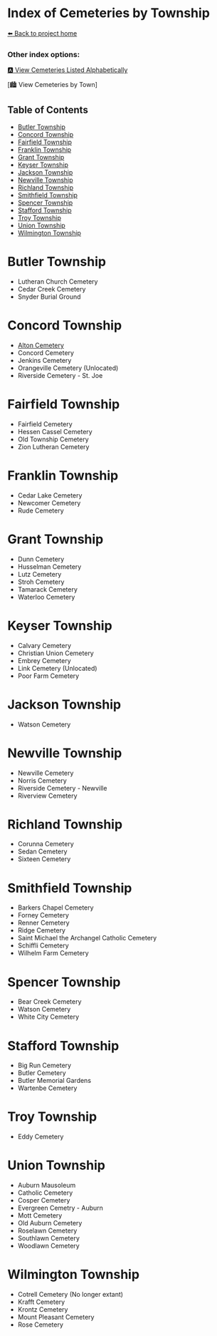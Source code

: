 # Index of Cemeteries by Township

[:arrow_left: Back to project home](https://github.com/FyoAtEPL/DeKalbCemeteries "Back to project home")

### Other index options:
[:a: View Cemeteries Listed Alphabetically](https://github.com/FyoAtEPL/DeKalbCemeteries/blob/main/cemeteriesAlphabetical.md "View Cemeteries Listed Alphabetcially")

[:cityscape: View Cemeteries by Town]

## Table of Contents
- [Butler Township](#butler-township)
- [Concord Township](#concord-township)
- [Fairfield Township](#fairfield-township)
- [Franklin Township](#franklin-township)
- [Grant Township](#franklin-township)
- [Keyser Township](#keyser-township)
- [Jackson Township](#jackson-township)
- [Newville Township](#newville-township)
- [Richland Township](#richland-township)
- [Smithfield Township](#smithfield-township)
- [Spencer Township](#spencer-township)
- [Stafford Township](#stafford-township)
- [Troy Township](#troy-township)
- [Union Township](#union-township)
- [Wilmington Township](#wilmington-township)

# Butler Township
- Lutheran Church Cemetery
- Cedar Creek Cemetery
- Snyder Burial Ground

# Concord Township
- [Alton Cemetery](https://github.com/FyoAtEPL/DeKalbCemeteries/blob/main/cemeteryFiles/Alton.md "Alton Cemetery")
- Concord Cemetery
- Jenkins Cemetery
- Orangeville Cemetery (Unlocated)
- Riverside Cemetery - St. Joe

# Fairfield Township
- Fairfield Cemetery
- Hessen Cassel Cemetery
- Old Township Cemetery
- Zion Lutheran Cemetery

# Franklin Township
- Cedar Lake Cemetery
- Newcomer Cemetery
- Rude Cemetery

# Grant Township
- Dunn Cemetery
- Husselman Cemetery
- Lutz Cemetery
- Stroh Cemetery
- Tamarack Cemetery
- Waterloo Cemetery

# Keyser Township
- Calvary Cemetery
- Christian Union Cemetery
- Embrey Cemetery
- Link Cemetery (Unlocated)
- Poor Farm Cemetery

# Jackson Township
- Watson Cemetery

# Newville Township
- Newville Cemetery
- Norris Cemetery
- Riverside Cemetery - Newville
- Riverview Cemetery

# Richland Township
- Corunna Cemetery
- Sedan Cemetery
- Sixteen Cemetery

# Smithfield Township
- Barkers Chapel Cemetery
- Forney Cemetery
- Renner Cemetery
- Ridge Cemetery
- Saint Michael the Archangel Catholic Cemetery
- Schiffli Cemetery
- Wilhelm Farm Cemetery

# Spencer Township
- Bear Creek Cemetery
- Watson Cemetery
- White City Cemetery

# Stafford Township
- Big Run Cemetery
- Butler Cemetery
- Butler Memorial Gardens
- Wartenbe Cemetery

# Troy Township
- Eddy Cemetery

# Union Township
- Auburn Mausoleum
- Catholic Cemetery
- Cosper Cemetery
- Evergreen Cemetry - Auburn
- Mott Cemetery
- Old Auburn Cemetery
- Roselawn Cemetery
- Southlawn Cemetery
- Woodlawn Cemetery

# Wilmington Township
- Cotrell Cemetery (No longer extant)
- Krafft Cemetery
- Krontz Cemetery
- Mount Pleasant Cemetery
- Rose Cemetery
